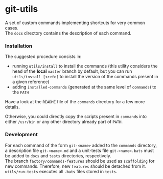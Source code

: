 # git-utils
A set of custom commands implementing shortcuts for very common cases.<br>
The ```docs``` directory contains the description of each command.

### Installation
The suggested procedure consists in:
- running ```utils/install``` to install the commands (this utility considers the head of the <b>local</b> ```master``` branch by default, but you can run ```utils/install [<ref>]``` to install the version of the commands present in a given reference)
- adding ```installed-commands``` (generated at the same level of ```commands```) to the ```PATH```

Have a look at the ```README``` file of the ```commands``` directory for a few more details.

Otherwise, you could directly copy the scripts present in ```commands``` into either ```/usr/bin``` or any other directory already part of ```PATH```.

### Development
For each command of the form ```git-<name>``` added to the ```commands``` directory, a description file ```git-<name>.md``` and a unit-tests file ```git-<name>.bats``` must be added to ```docs``` and ```tests``` directories, respectively.<br>
The branch ```factory/commands-features``` should be used as ```scaffolding``` for new commands. Therefore, new ```features``` should be detached from it.<br>
```utils/run-tests``` executes all ```.bats``` files stored in ```tests```.
